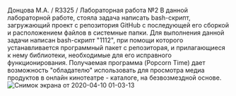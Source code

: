 Донцова М.А. / R3325 /
Лабораторная работа №2
В данной лабораторной работе, стояла задача написать bash-скрипт, загружающий проект с репозитория GitHub 
с последующей его сборкой и расположением файлов в системные папки.
Для выполнения данной задачи написан bash-скрипт "1112", при помощи которого устанавливается программный 
пакет с репозиторая, и прилагающиеся к нему библиотеки, необходимые для его исправного функционирования.
Получаемая программа (Popcorn Time) дает возможность "обладателю" использовать для просмотра медиа продуктов 
в онлайн кинотеатре - каталоге, на безвозмездной основе.
![Снимок экрана от 2020-04-10 01-03-13](/images/logo.png)
